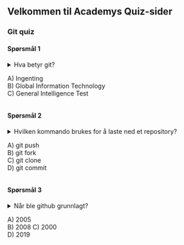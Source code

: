 ## Velkommen til Academys Quiz-sider

### Git quiz

#### Spørsmål 1

<details> 
  <summary>
    Hva betyr git?  <br />
    
A) Ingenting  
B) Global Information Technology  
C) General Intelligence Test      
  </summary>
   A) Ingenting
</details>

#### Spørsmål 2

<details> 
  <summary>
    Hvilken kommando brukes for å laste ned et repository?  
    
A) git push  
B) git fork  
C) git clone  
D) git commit  
  </summary>
   C: git clone
</details>

#### Spørsmål 3

<details> 
  <summary>
    Når ble github grunnlagt?  
    
A) 2005  
B) 2008 
C) 2000  
D) 2019
  </summary>
   C: git clone
</details>
